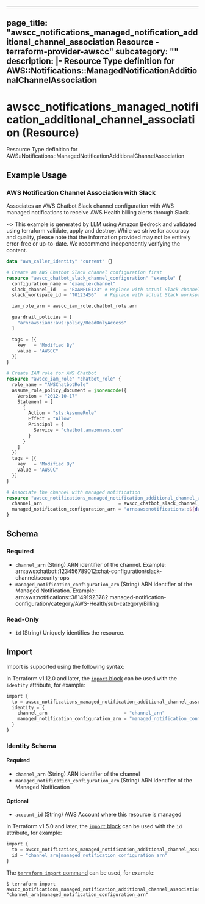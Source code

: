
---
page_title: "awscc_notifications_managed_notification_additional_channel_association Resource - terraform-provider-awscc"
subcategory: ""
description: |-
  Resource Type definition for AWS::Notifications::ManagedNotificationAdditionalChannelAssociation
---

# awscc_notifications_managed_notification_additional_channel_association (Resource)

Resource Type definition for AWS::Notifications::ManagedNotificationAdditionalChannelAssociation

## Example Usage

### AWS Notification Channel Association with Slack

Associates an AWS Chatbot Slack channel configuration with AWS managed notifications to receive AWS Health billing alerts through Slack.

~> This example is generated by LLM using Amazon Bedrock and validated using terraform validate, apply and destroy. While we strive for accuracy and quality, please note that the information provided may not be entirely error-free or up-to-date. We recommend independently verifying the content.

```terraform
data "aws_caller_identity" "current" {}

# Create an AWS Chatbot Slack channel configuration first
resource "awscc_chatbot_slack_channel_configuration" "example" {
  configuration_name = "example-channel"
  slack_channel_id   = "EXAMPLE123" # Replace with actual Slack channel ID
  slack_workspace_id = "T0123456"   # Replace with actual Slack workspace ID

  iam_role_arn = awscc_iam_role.chatbot_role.arn

  guardrail_policies = [
    "arn:aws:iam::aws:policy/ReadOnlyAccess"
  ]

  tags = [{
    key   = "Modified By"
    value = "AWSCC"
  }]
}

# Create IAM role for AWS Chatbot
resource "awscc_iam_role" "chatbot_role" {
  role_name = "AWSChatbotRole"
  assume_role_policy_document = jsonencode({
    Version = "2012-10-17"
    Statement = [
      {
        Action = "sts:AssumeRole"
        Effect = "Allow"
        Principal = {
          Service = "chatbot.amazonaws.com"
        }
      }
    ]
  })
  tags = [{
    key   = "Modified By"
    value = "AWSCC"
  }]
}

# Associate the channel with managed notification
resource "awscc_notifications_managed_notification_additional_channel_association" "example" {
  channel_arn                            = awscc_chatbot_slack_channel_configuration.example.arn
  managed_notification_configuration_arn = "arn:aws:notifications::${data.aws_caller_identity.current.account_id}:managed-notification-configuration/category/AWS-Health/sub-category/Billing"
}
```

<!-- schema generated by tfplugindocs -->
## Schema

### Required

- `channel_arn` (String) ARN identifier of the channel.
Example: arn:aws:chatbot::123456789012:chat-configuration/slack-channel/security-ops
- `managed_notification_configuration_arn` (String) ARN identifier of the Managed Notification.
Example: arn:aws:notifications::381491923782:managed-notification-configuration/category/AWS-Health/sub-category/Billing

### Read-Only

- `id` (String) Uniquely identifies the resource.

## Import

Import is supported using the following syntax:

In Terraform v1.12.0 and later, the [`import` block](https://developer.hashicorp.com/terraform/language/import) can be used with the `identity` attribute, for example:

```terraform
import {
  to = awscc_notifications_managed_notification_additional_channel_association.example
  identity = {
    channel_arn                            = "channel_arn"
    managed_notification_configuration_arn = "managed_notification_configuration_arn"
  }
}
```

<!-- schema generated by tfplugindocs -->
### Identity Schema

#### Required

- `channel_arn` (String) ARN identifier of the channel
- `managed_notification_configuration_arn` (String) ARN identifier of the Managed Notification

#### Optional

- `account_id` (String) AWS Account where this resource is managed

In Terraform v1.5.0 and later, the [`import` block](https://developer.hashicorp.com/terraform/language/import) can be used with the `id` attribute, for example:

```terraform
import {
  to = awscc_notifications_managed_notification_additional_channel_association.example
  id = "channel_arn|managed_notification_configuration_arn"
}
```

The [`terraform import` command](https://developer.hashicorp.com/terraform/cli/commands/import) can be used, for example:

```shell
$ terraform import awscc_notifications_managed_notification_additional_channel_association.example "channel_arn|managed_notification_configuration_arn"
```
